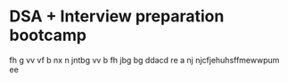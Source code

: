 # DSA + Interview preparation bootcamp
fh  g
vv
vf 
b nx
n  jntbg
vv
 b 
fh
jbg
bg
ddacd
re
a
nj
njcfjehuhsffmewwpum ee
